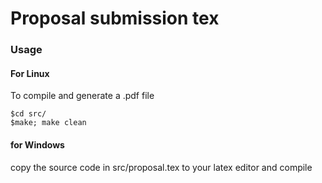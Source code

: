 # Proposal submission tex


### Usage
#### For Linux
To compile and generate a .pdf file 
```
$cd src/
$make; make clean
```

#### for Windows
copy the source code in src/proposal.tex to your latex editor and compile
